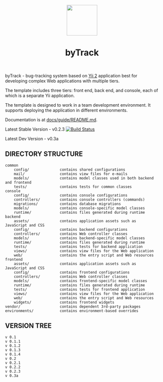 <p align="center">
    <a href="https://github.com/deadbyback" target="_blank">
        <img src="https://avatars0.githubusercontent.com/u/993323" height="100px">
    </a>
    <h1 align="center">byTrack</h1>
    <br>
</p>

byTrack - bug-tracking system based on [Yii 2](http://www.yiiframework.com/) application best for
developing complex Web applications with multiple tiers.

The template includes three tiers: front end, back end, and console, each of which
is a separate Yii application.

The template is designed to work in a team development environment. It supports
deploying the application in different environments.

Documentation is at [docs/guide/README.md](common/README.md).

Latest Stable Version - v0.2.3
[![Build Status](https://travis-ci.org/yiisoft/yii2-app-advanced.svg?branch=master)](https://travis-ci.org/yiisoft/yii2-app-advanced)

Latest Dev Version - v0.3a

DIRECTORY STRUCTURE
-------------------

```
common
    config/              contains shared configurations
    mail/                contains view files for e-mails
    models/              contains model classes used in both backend and frontend
    tests/               contains tests for common classes    
console
    config/              contains console configurations
    controllers/         contains console controllers (commands)
    migrations/          contains database migrations
    models/              contains console-specific model classes
    runtime/             contains files generated during runtime
backend
    assets/              contains application assets such as JavaScript and CSS
    config/              contains backend configurations
    controllers/         contains Web controller classes
    models/              contains backend-specific model classes
    runtime/             contains files generated during runtime
    tests/               contains tests for backend application    
    views/               contains view files for the Web application
    web/                 contains the entry script and Web resources
frontend
    assets/              contains application assets such as JavaScript and CSS
    config/              contains frontend configurations
    controllers/         contains Web controller classes
    models/              contains frontend-specific model classes
    runtime/             contains files generated during runtime
    tests/               contains tests for frontend application
    views/               contains view files for the Web application
    web/                 contains the entry script and Web resources
    widgets/             contains frontend widgets
vendor/                  contains dependent 3rd-party packages
environments/            contains environment-based overrides
```

VERSION TREE
-------------------
```
v 0.1
v 0.1.1
v 0.1.2
v 0.1.3
v 0.1.4
v 0.2
v 0.2.1
v 0.2.2
v 0.2.3
v 0.3a
```
